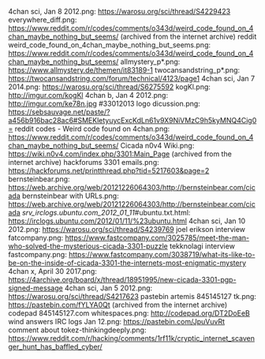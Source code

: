 4chan sci, Jan 8 2012.png: https://warosu.org/sci/thread/S4229423
everywhere_diff.png: https://www.reddit.com/r/codes/comments/o343d/weird_code_found_on_4chan_maybe_nothing_but_seems/ (archived from the internet archive)
reddit weird_code_found_on_4chan_maybe_nothing_but_seems.png: https://www.reddit.com/r/codes/comments/o343d/weird_code_found_on_4chan_maybe_nothing_but_seems/
allmystery_p*.png: https://www.allmystery.de/themen/it83189-1
twocansandstring_p*.png: https://twocansandstring.com/forum/technical/4123/page1
4chan sci, Jan 7 2014.png: https://warosu.org/sci/thread/S6275592
kogKl.png: http://imgur.com/kogKl
4chan b, Jan 4 2012.png: http://imgur.com/ke78n.jpg
#33012013 logo dicussion.png: https://sebsauvage.net/paste/?a456b916bac28ac6#SMEKletyuycExcKdLn61v9X9NiVMzC9h5kyMNQ4Cig0=
reddit codes - Weird code found on 4chan.png: https://www.reddit.com/r/codes/comments/o343d/weird_code_found_on_4chan_maybe_nothing_but_seems/
Cicada n0v4 Wiki.png: https://wiki.n0v4.com/index.php/3301:Main_Page (archived from the internet archive)
hackforums 3301 emails.png: https://hackforums.net/printthread.php?tid=5217603&page=2
bernsteinbear.png: https://web.archive.org/web/20121226064303/http://bernsteinbear.com/cicada
bernsteinbear with URLs.png: https://web.archive.org/web/20121226064303/http://bernsteinbear.com/cicada
_srv_irclogs.ubuntu.com_2012_01_11_#ubuntu.txt.html: https://irclogs.ubuntu.com/2012/01/11/%23ubuntu.html
4chan sci, Jan 10 2012.png: https://warosu.org/sci/thread/S4239769
joel erikson interview fatcompany.png: https://www.fastcompany.com/3025785/meet-the-man-who-solved-the-mysterious-cicada-3301-puzzle
tekknolagi interview fastcompany.png: https://www.fastcompany.com/3038719/what-its-like-to-be-on-the-inside-of-cicada-3301-the-internets-most-enigmatic-mystery
4chan x, April 30 2017.png: https://4archive.org/board/x/thread/18951995/new-cicada-3301-pgp-signed-message
4chan sci, Jan 5 2012.png: https://warosu.org/sci/thread/S4217623
pastebin artemis 845145127 tk.png: https://pastebin.com/fYLYA0Qt (archived from the internet archive)
codepad 845145127.com whitespaces.png: http://codepad.org/DT2DoEeB
wind answers IRC logs Jan 12.png: https://pastebin.com/JpuVuvRt
comment about tokez-thinkingdeeply.png: https://www.reddit.com/r/hacking/comments/1rf11k/cryptic_internet_scavenger_hunt_has_baffled_cyber/
